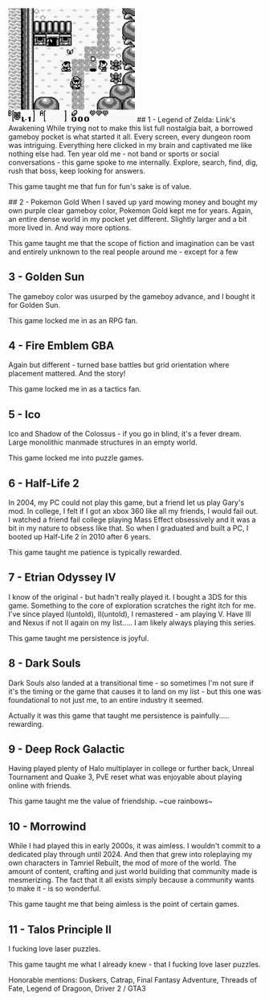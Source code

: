 <div class="game-entry">

<img class="game-boxart" src="../assets//img/zelda_la.png" width="50%" alt="Link's Awakening box art">
## 1 - Legend of Zelda: Link's Awakening
While trying not to make this list full nostalgia bait, a borrowed gameboy pocket is what started it all. Every screen, every dungeon room was intriguing. Everything here clicked in my brain and captivated me like nothing else had. Ten year old me - not band or sports or social conversations - this game spoke to me internally. Explore, search, find, dig, rush that boss, keep looking for answers. 

This game taught me that fun for fun's sake is of value.
</div>
## 2 - Pokemon Gold
When I saved up yard mowing money and bought my own purple clear gameboy color, Pokemon Gold kept me for years. Again, an entire dense world in my pocket yet different. Slightly larger and a bit more lived in. And way more options.

This game taught me that the scope of fiction and imagination can be vast and entirely unknown to the real people around me - except for a few
## 3 - Golden Sun
The gameboy color was usurped by the gameboy advance, and I bought it for Golden Sun. 

This game locked me in as an RPG fan.
## 4 - Fire Emblem GBA
Again but different - turned base battles but grid orientation where placement mattered. And the story!

This game locked me in as a tactics fan.
## 5 - Ico
Ico and Shadow of the Colossus - if you go in blind, it's a fever dream. Large monolithic manmade structures in an empty world.

This game locked me into puzzle games.
## 6 - Half-Life 2
In 2004, my PC could not play this game, but a friend let us play Gary's mod. In college, I felt if I got an xbox 360 like all my friends, I would fail out. I watched a friend fail college playing Mass Effect obsessively and it was a bit in my nature to obsess like that. So when I graduated and built a PC, I booted up Half-Life 2 in 2010 after 6 years. 

This game taught me patience is typically rewarded. 
## 7 - Etrian Odyssey IV
I know of the original - but hadn't really played it. I bought a 3DS for this game. Something to the core of exploration scratches the right itch for me. I've since played I(untold), II(untold), I remastered - am playing V. Have III and Nexus if not II again on my list..... I am likely always playing this series.

This game taught me persistence is joyful. 
## 8 - Dark Souls
Dark Souls also landed at a transitional time - so sometimes I'm not sure if it's the timing or the game that causes it to land on my list - but this one was foundational to not just me, to an entire industry it seemed.

Actually it was this game that taught me persistence is painfully..... rewarding.
## 9 - Deep Rock Galactic
Having played plenty of Halo multiplayer in college or further back, Unreal Tournament and Quake 3, PvE reset what was enjoyable about playing online with friends.

This game taught me the value of friendship. ~cue rainbows~
## 10 - Morrowind
While I had played this in early 2000s, it was aimless. I wouldn't commit to a dedicated play through until 2024. And then that grew into roleplaying my own characters in Tamriel Rebuilt, the mod of more of the world. The amount of content, crafting and just world building that community made is mesmerizing. The fact that it all exists simply because a community wants to make it - is so wonderful.

This game taught me that being aimless is the point of certain games.
## 11 - Talos Principle II
I fucking love laser puzzles.

This game taught me what I already knew - that I fucking love laser puzzles.

Honorable mentions: Duskers, Catrap, Final Fantasy Adventure, Threads of Fate, Legend of Dragoon, Driver 2 / GTA3